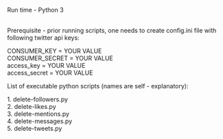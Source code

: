 Run time - Python 3<br /><br />

Prerequisite - prior running scripts, one needs to create config.ini file with following twitter api keys:
<p>
    CONSUMER_KEY    = YOUR VALUE<br/>
    CONSUMER_SECRET = YOUR VALUE<br/>
    access_key      = YOUR VALUE<br/>
    access_secret   = YOUR VALUE
</p>
List of executable python scripts (names are self - explanatory):
<p>
    1. delete-followers.py<br />
    2. delete-likes.py<br />
    3. delete-mentions.py<br />
    4. delete-messages.py<br />
    5. delete-tweets.py
</p>
